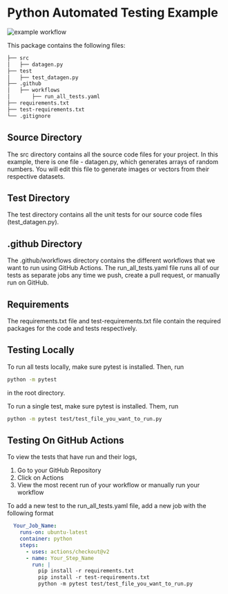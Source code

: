 # Python Automated Testing Example

![example workflow](https://github.com/umd-fire-coml/example-automated-tests/actions/workflows/run_all_tests.yaml/badge.svg)

This package contains the following files:

```bash
├── src
│   ├── datagen.py
├── test
│   ├── test_datagen.py
├── .github
│   ├── workflows
│       ├── run_all_tests.yaml
├── requirements.txt
├── test-requirements.txt
└── .gitignore
```

## Source Directory

The src directory contains all the source code files for your project. In this example, there is one file - datagen.py, which generates arrays of random numbers. You will edit this file to generate images or vectors from their respective datasets.

## Test Directory

The test directory contains all the unit tests for our source code files (test_datagen.py).

## .github Directory

The .github/workflows directory contains the different workflows that we want to run using GitHub Actions. The run_all_tests.yaml file runs all of our tests as separate jobs any time we push, create a pull request, or manually run on GitHub.

## Requirements

The requirements.txt file and test-requirements.txt file contain the required packages for the code and tests respectively.

## Testing Locally

To run all tests locally, make sure pytest is installed. Then, run
```bash
python -m pytest
```
in the root directory.

To run a single test, make sure pytest is installed. Them, run
```bash
python -m pytest test/test_file_you_want_to_run.py
```

## Testing On GitHub Actions

To view the tests that have run and their logs,

1. Go to your GitHub Repository
2. Click on Actions
3. View the most recent run of your workflow or manually run your workflow

To add a new test to the run_all_tests.yaml file, add a new job with the following format
```yaml
  Your_Job_Name:
    runs-on: ubuntu-latest
    container: python
    steps:
      - uses: actions/checkout@v2
      - name: Your_Step_Name
        run: |
          pip install -r requirements.txt
          pip install -r test-requirements.txt
          python -m pytest test/test_file_you_want_to_run.py
``` 
